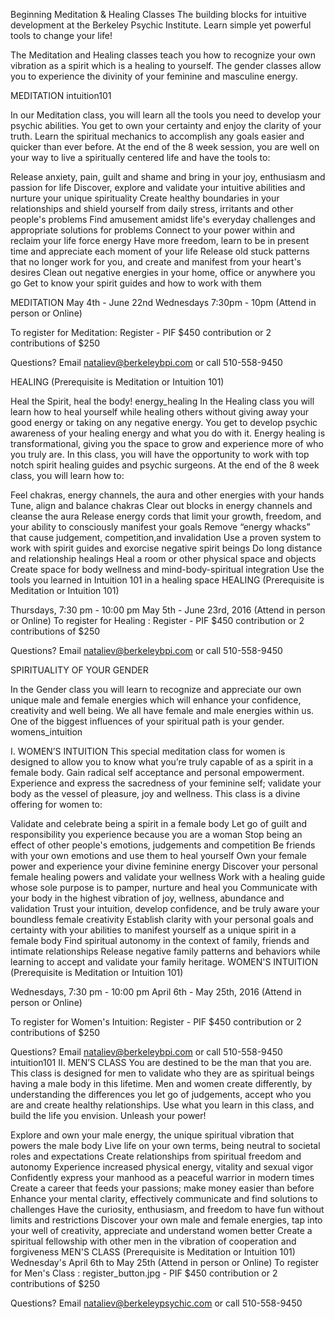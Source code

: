 Beginning Meditation & Healing Classes
The building blocks for intuitive development at the Berkeley Psychic Institute.
Learn simple yet powerful tools to change your life!

The Meditation and Healing classes teach you how to recognize your own vibration as a spirit which is a healing to yourself. The gender classes allow you to experience the divinity of your feminine and masculine energy.

MEDITATION
intuition101

In our Meditation class, you will learn all the tools you need to develop your psychic abilities. You get to own your certainty and enjoy the clarity of your truth. Learn the spiritual mechanics to accomplish any goals easier and quicker than ever before. At the end of the 8 week session, you are well on your way to live a spiritually centered life and have the tools to:

Release anxiety, pain, guilt and shame and bring in your joy, enthusiasm and passion for life
Discover, explore and validate your intuitive abilities and nurture your unique spirituality
Create healthy boundaries in your relationships and shield yourself from daily stress, irritants and other people's problems
Find amusement amidst life's everyday challenges and appropriate solutions for problems
Connect to your power within and reclaim your life force energy
Have more freedom, learn to be in present time and appreciate each moment of your life
Release old stuck patterns that no longer work for you, and create and manifest from your heart's desires
Clean out negative energies in your home, office or anywhere you go
Get to know your spirit guides and how to work with them

MEDITATION
May 4th - June 22nd
Wednesdays 7:30pm - 10pm
(Attend in person or Online)



To register for Meditation:
Register    - PIF $450 contribution or 2 contributions of $250

 Questions? Email nataliev@berkeleybpi.com or call 510-558-9450

HEALING (Prerequisite is Meditation or Intuition 101)

Heal the Spirit, heal the body!
energy_healing
In the Healing class you will learn how to heal yourself while healing others without giving away your good energy or taking on any negative energy. You get to develop psychic awareness of your healing energy and what you do with it. Energy healing is transformational, giving you the space to grow and experience more of who you truly are. In this class, you will have the opportunity to work with top notch spirit healing guides and psychic surgeons. At the end of the 8 week class, you will learn how to:

Feel chakras, energy channels, the aura and other energies with your hands
Tune, align and balance chakras
Clear out blocks in energy channels and cleanse the aura
Release energy cords that limit your growth, freedom, and your ability to consciously manifest your goals
Remove “energy whacks” that cause judgement, competition,and invalidation
Use a proven system to work with spirit guides and exorcise negative spirit beings
Do long distance and relationship healings
Heal a room or other physical space and objects
Create space for body wellness and mind-body-spiritual integration
Use the tools you learned in Intuition 101 in a healing space
HEALING (Prerequisite is Meditation or Intuition 101)

Thursdays, 7:30 pm - 10:00 pm
May 5th - June 23rd, 2016
(Attend in person or Online)
To register for Healing :
Register    - PIF $450 contribution or 2 contributions of $250

Questions? Email nataliev@berkeleybpi.com or call 510-558-9450



SPIRITUALITY OF YOUR GENDER

In the Gender class you will learn to recognize and appreciate our own unique male and female energies which will enhance your confidence, creativity and well being. We all have female and male energies within us. One of the biggest influences of your spiritual path is your gender.
womens_intuition

I. WOMEN’S INTUITION
This special meditation class for women is designed to allow you to know what you’re truly capable of as a spirit in a female body. Gain radical self acceptance and personal empowerment. Experience and express the sacredness of your feminine self; validate your body as the vessel of pleasure, joy and wellness. This class is a divine offering for women to:

Validate and celebrate being a spirit in a female body
Let go of guilt and responsibility you experience because you are a woman
Stop being an effect of other people's emotions, judgements and competition
Be friends with your own emotions and use them to heal yourself
Own your female power and experience your divine feminine energy
Discover your personal female healing powers and validate your wellness
Work with a healing guide whose sole purpose is to pamper, nurture and heal you
Communicate with your body in the highest vibration of joy, wellness, abundance and validation
Trust your intuition, develop confidence, and be truly aware your boundless female creativity
Establish clarity with your personal goals and certainty with your abilities to manifest yourself as a unique spirit in a female body
Find spiritual autonomy in the context of family, friends and intimate relationships
Release negative family patterns and behaviors while learning to accept and validate your family heritage.
WOMEN'S INTUITION (Prerequisite is Meditation or Intuition 101)

Wednesdays, 7:30 pm - 10:00 pm
April 6th - May 25th, 2016
(Attend in person or Online)

To register for Women's Intuition:
Register    - PIF $450 contribution or 2 contributions of $250

 Questions? Email nataliev@berkeleybpi.com or call 510-558-9450
intuition101
II. MEN’S CLASS
You are destined to be the man that you are. This class is designed for men to validate who they are as spiritual beings having a male body in this lifetime. Men and women create differently, by understanding the differences you let go of judgements, accept who you are and create healthy relationships. Use what you learn in this class, and build the life you envision. Unleash your power!

Explore and own your male energy, the unique spiritual vibration that powers the male body
Live life on your own terms, being neutral to societal roles and expectations
Create relationships from spiritual freedom and autonomy
Experience increased physical energy, vitality and sexual vigor
Confidently express your manhood as a peaceful warrior in modern times
Create a career that feeds your passions; make money easier than before
Enhance your mental clarity, effectively communicate and find solutions to challenges
Have the curiosity, enthusiasm, and freedom to have fun without limits and restrictions
Discover your own male and female energies, tap into your well of creativity, appreciate and understand women better
Create a spiritual fellowship with other men in the vibration of cooperation and forgiveness
MEN'S CLASS (Prerequisite is Meditation or Intuition 101)
Wednesday's April 6th to May 25th
(Attend in person or Online)
To register for Men's Class :
register_button.jpg - PIF $450 contribution or 2 contributions of $250

Questions? Email nataliev@berkeleypsychic.com or call 510-558-9450
